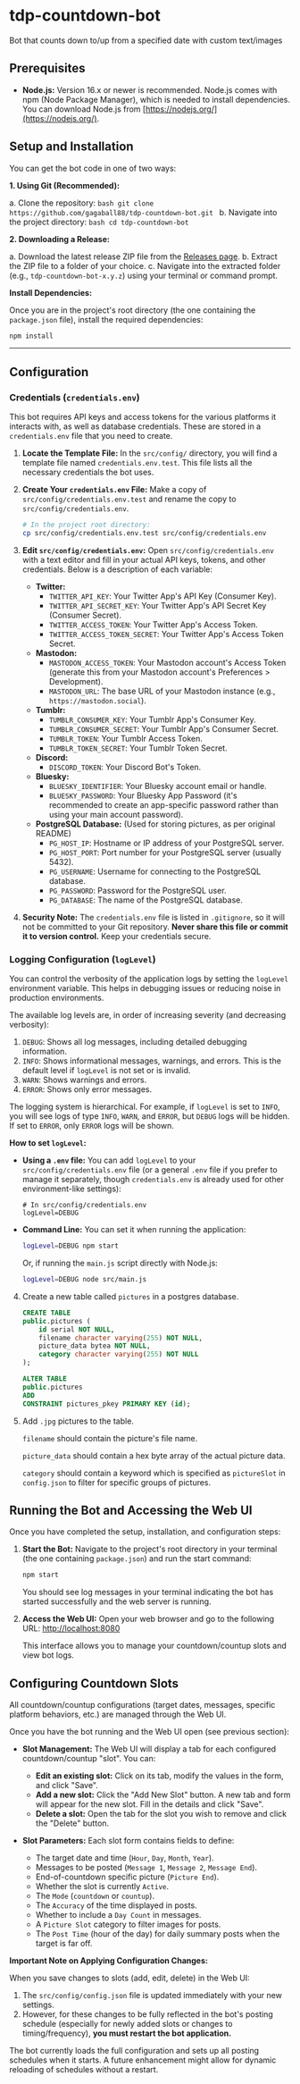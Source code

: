 # tdp-countdown-bot

Bot that counts down to/up from a specified date with custom text/images

## Prerequisites

- **Node.js:** Version 16.x or newer is recommended. Node.js comes with npm (Node Package Manager), which is needed to install dependencies. You can download Node.js from [https://nodejs.org/](https://nodejs.org/).

## Setup and Installation

You can get the bot code in one of two ways:

**1. Using Git (Recommended):**

   a. Clone the repository:
      ```bash
      git clone https://github.com/gagaball88/tdp-countdown-bot.git
      ```
   b. Navigate into the project directory:
      ```bash
      cd tdp-countdown-bot
      ```

**2. Downloading a Release:**

   a. Download the latest release ZIP file from the [Releases page](https://github.com/gagaball88/tdp-countdown-bot/releases/latest).
   b. Extract the ZIP file to a folder of your choice.
   c. Navigate into the extracted folder (e.g., `tdp-countdown-bot-x.y.z`) using your terminal or command prompt.

**Install Dependencies:**

Once you are in the project's root directory (the one containing the `package.json` file), install the required dependencies:

```bash
npm install
```

---
<!-- The following sections will detail configuration and running the bot. -->

## Configuration

<!-- Slot configuration is now primarily managed via the Web UI -->
<!-- The line about manually editing config.json has been removed. -->

### Credentials (`credentials.env`)

This bot requires API keys and access tokens for the various platforms it interacts with, as well as database credentials. These are stored in a `credentials.env` file that you need to create.

1.  **Locate the Template File:**
    In the `src/config/` directory, you will find a template file named `credentials.env.test`. This file lists all the necessary credentials the bot uses.

2.  **Create Your `credentials.env` File:**
    Make a copy of `src/config/credentials.env.test` and rename the copy to `src/config/credentials.env`.
    ```bash
    # In the project root directory:
    cp src/config/credentials.env.test src/config/credentials.env
    ```

3.  **Edit `src/config/credentials.env`:**
    Open `src/config/credentials.env` with a text editor and fill in your actual API keys, tokens, and other credentials. Below is a description of each variable:

    *   **Twitter:**
        *   `TWITTER_API_KEY`: Your Twitter App's API Key (Consumer Key).
        *   `TWITTER_API_SECRET_KEY`: Your Twitter App's API Secret Key (Consumer Secret).
        *   `TWITTER_ACCESS_TOKEN`: Your Twitter App's Access Token.
        *   `TWITTER_ACCESS_TOKEN_SECRET`: Your Twitter App's Access Token Secret.
    *   **Mastodon:**
        *   `MASTODON_ACCESS_TOKEN`: Your Mastodon account's Access Token (generate this from your Mastodon account's Preferences > Development).
        *   `MASTODON_URL`: The base URL of your Mastodon instance (e.g., `https://mastodon.social`).
    *   **Tumblr:**
        *   `TUMBLR_CONSUMER_KEY`: Your Tumblr App's Consumer Key.
        *   `TUMBLR_CONSUMER_SECRET`: Your Tumblr App's Consumer Secret.
        *   `TUMBLR_TOKEN`: Your Tumblr Access Token.
        *   `TUMBLR_TOKEN_SECRET`: Your Tumblr Token Secret.
    *   **Discord:**
        *   `DISCORD_TOKEN`: Your Discord Bot's Token.
    *   **Bluesky:**
        *   `BLUESKY_IDENTIFIER`: Your Bluesky account email or handle.
        *   `BLUESKY_PASSWORD`: Your Bluesky App Password (it's recommended to create an app-specific password rather than using your main account password).
    *   **PostgreSQL Database:** (Used for storing pictures, as per original README)
        *   `PG_HOST_IP`: Hostname or IP address of your PostgreSQL server.
        *   `PG_HOST_PORT`: Port number for your PostgreSQL server (usually 5432).
        *   `PG_USERNAME`: Username for connecting to the PostgreSQL database.
        *   `PG_PASSWORD`: Password for the PostgreSQL user.
        *   `PG_DATABASE`: The name of the PostgreSQL database.

4.  **Security Note:**
    The `credentials.env` file is listed in `.gitignore`, so it will not be committed to your Git repository. **Never share this file or commit it to version control.** Keep your credentials secure.

### Logging Configuration (`logLevel`)

You can control the verbosity of the application logs by setting the `logLevel` environment variable. This helps in debugging issues or reducing noise in production environments.

The available log levels are, in order of increasing severity (and decreasing verbosity):

1.  `DEBUG`: Shows all log messages, including detailed debugging information.
2.  `INFO`: Shows informational messages, warnings, and errors. This is the default level if `logLevel` is not set or is invalid.
3.  `WARN`: Shows warnings and errors.
4.  `ERROR`: Shows only error messages.

The logging system is hierarchical. For example, if `logLevel` is set to `INFO`, you will see logs of type `INFO`, `WARN`, and `ERROR`, but `DEBUG` logs will be hidden. If set to `ERROR`, only `ERROR` logs will be shown.

**How to set `logLevel`:**

*   **Using a `.env` file:**
    You can add `logLevel` to your `src/config/credentials.env` file (or a general `.env` file if you prefer to manage it separately, though `credentials.env` is already used for other environment-like settings):
    ```env
    # In src/config/credentials.env
    logLevel=DEBUG
    ```

*   **Command Line:**
    You can set it when running the application:
    ```bash
    logLevel=DEBUG npm start
    ```
    Or, if running the `main.js` script directly with Node.js:
    ```bash
    logLevel=DEBUG node src/main.js
    ```

<!-- The following section will detail database setup for pictures -->
4. Create a new table called `pictures` in a postgres database.

    ```SQL
    CREATE TABLE
    public.pictures (
        id serial NOT NULL,
        filename character varying(255) NOT NULL,
        picture_data bytea NOT NULL,
        category character varying(255) NOT NULL
    );

    ALTER TABLE
    public.pictures
    ADD
    CONSTRAINT pictures_pkey PRIMARY KEY (id);
    ```

5. Add `.jpg` pictures to the table.

    `filename` should contain the picture's file name.

    `picture_data` should contain a hex byte array of the actual picture data.

    `category` should contain a keyword which is specified as `pictureSlot` in `config.json` to filter for specific groups of pictures.

## Running the Bot and Accessing the Web UI

Once you have completed the setup, installation, and configuration steps:

1.  **Start the Bot:**
    Navigate to the project's root directory in your terminal (the one containing `package.json`) and run the start command:
    ```bash
    npm start
    ```
    You should see log messages in your terminal indicating the bot has started successfully and the web server is running.

2.  **Access the Web UI:**
    Open your web browser and go to the following URL:
    [http://localhost:8080](http://localhost:8080)

    This interface allows you to manage your countdown/countup slots and view bot logs.

## Configuring Countdown Slots

All countdown/countup configurations (target dates, messages, specific platform behaviors, etc.) are managed through the Web UI.

Once you have the bot running and the Web UI open (see previous section):

*   **Slot Management:** The Web UI will display a tab for each configured countdown/countup "slot". You can:
    *   **Edit an existing slot:** Click on its tab, modify the values in the form, and click "Save".
    *   **Add a new slot:** Click the "Add New Slot" button. A new tab and form will appear for the new slot. Fill in the details and click "Save".
    *   **Delete a slot:** Open the tab for the slot you wish to remove and click the "Delete" button.

*   **Slot Parameters:** Each slot form contains fields to define:
    *   The target date and time (`Hour`, `Day`, `Month`, `Year`).
    *   Messages to be posted (`Message 1`, `Message 2`, `Message End`).
    *   End-of-countdown specific picture (`Picture End`).
    *   Whether the slot is currently `Active`.
    *   The `Mode` (`countdown` or `countup`).
    *   The `Accuracy` of the time displayed in posts.
    *   Whether to include a `Day Count` in messages.
    *   A `Picture Slot` category to filter images for posts.
    *   The `Post Time` (hour of the day) for daily summary posts when the target is far off.

**Important Note on Applying Configuration Changes:**

When you save changes to slots (add, edit, delete) in the Web UI:
1.  The `src/config/config.json` file is updated immediately with your new settings.
2.  However, for these changes to be fully reflected in the bot's posting schedule (especially for newly added slots or changes to timing/frequency), **you must restart the bot application.**

The bot currently loads the full configuration and sets up all posting schedules when it starts. A future enhancement might allow for dynamic reloading of schedules without a restart.
